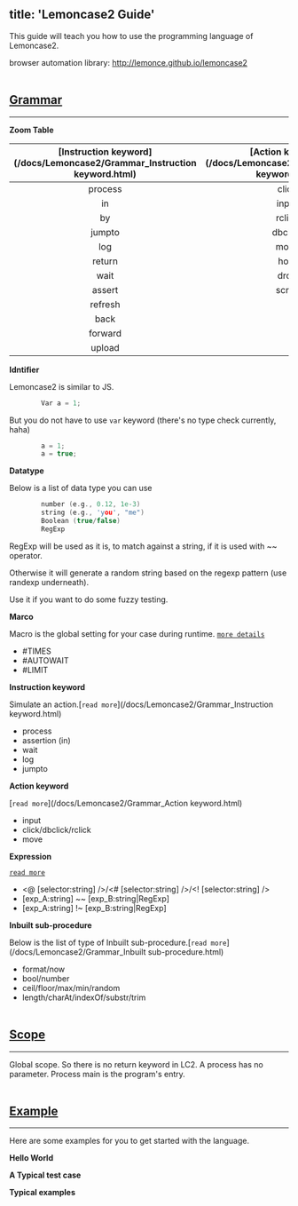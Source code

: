 title: 'Lemoncase2 Guide'
---
This guide will teach you how to use the programming language of Lemoncase2.

browser automation library: http://lemonce.github.io/lemoncase2
<br><br/>

## [Grammar]()
---

**Zoom Table**

|[Instruction keyword](/docs/Lemoncase2/Grammar_Instruction keyword.html)|[Action keyword](/docs/Lemoncase2/Grammar_Action keyword.html)|[Expression](/docs/Lemoncase2/Grammar_Expression.html) |[Macro](/docs/Lemoncase2/Grammar_Marco.html)|
|:--------------:|:---------:|:-----------:|:-------:|
|process         |click      |<@"cssPath"> |#TIMES   |
|in              |input      |<#"cssPath"> |#AUTOWAIT|
|by              |rclick     |<!"cssPath"> |#LIMIT   |
|jumpto          |dbclick    |A~~B         |         |
|log             |move       |A==B         |         |
|return          |hold       |A!=B         |         |
|wait            |drop       |RegExp       |         |
|assert          |scroll     |       |         |
|refresh         |           |       |         |
|back            |           |       |         |
|forward         |           |       |         |
|upload          |           |       |         ||

**Idntifier** 

Lemoncase2 is similar to JS.
```C
        Var a = 1;
```
But you do not have to use `var` keyword (there's no type check currently, haha)
```C
        a = 1;
        a = true;
```

**Datatype**

Below is a list of data type you can use

```C
        number (e.g., 0.12, 1e-3)
        string (e.g., 'you', "me")
        Boolean (true/false)
        RegExp
```

RegExp will be used as it is, to match against a string, if it is used with ~~ operator.

Otherwise it will generate a random string based on the regexp pattern (use randexp underneath).

Use it if you want to do some fuzzy testing.

**Marco** 

Macro is the global setting for your case during runtime. [`more details`](/docs/Lemoncase2/Grammar_Marco.html)
- #TIMES
- #AUTOWAIT
- #LIMIT

**Instruction keyword** 

Simulate an action.[`read more`](/docs/Lemoncase2/Grammar_Instruction keyword.html)
- process
- assertion (in)
- wait
- log
- jumpto

**Action keyword** 

[`read more`](/docs/Lemoncase2/Grammar_Action keyword.html)
- input
- click/dbclick/rclick
- move

**Expression** 

[`read more`](/docs/Lemoncase2/Grammar_Expression.html)
- <@ [selector:string] />/<# [selector:string] />/<! [selector:string] />
- [exp_A:string] ~~ [exp_B:string|RegExp]
- [exp_A:string] !~ [exp_B:string|RegExp]

**Inbuilt sub-procedure** 

Below is the list of type of Inbuilt sub-procedure.[`read more`](/docs/Lemoncase2/Grammar_Inbuilt sub-procedure.html)
- format/now
- bool/number
- ceil/floor/max/min/random
- length/charAt/indexOf/substr/trim
<br><br/>

## [Scope](/docs/Lemoncase2/Scope.html)
---
Global scope. So there is no return keyword in LC2. A process has no parameter.
Process main is the program's entry.
<br><br/>

## [Example](/docs/Lemoncase2/Example.html)
---
Here are some examples for you to get started with the language.

**Hello World** 

**A Typical test case** 

**Typical examples** 
